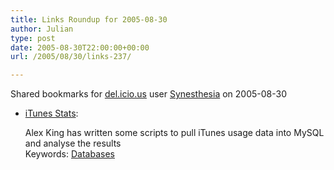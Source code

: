 ```yaml
---
title: Links Roundup for 2005-08-30
author: Julian
type: post
date: 2005-08-30T22:00:00+00:00
url: /2005/08/30/links-237/

---
```

Shared bookmarks for [del.icio.us][1] user  [Synesthesia][2] on 2005-08-30

  * [iTunes Stats][3]:
  
    Alex King has written some scripts to pull iTunes usage data into MySQL and analyse the results   
    Keywords: [Databases][4]

 [1]: https://del.icio.us/
 [2]: https://del.icio.us/synesthesia
 [3]: https://www.alexking.org/blog/2005/08/29/itunes-stats/ "https://www.alexking.org/blog/2005/08/29/itunes-stats/"
 [4]: https://del.icio.us/synesthesia/Databases